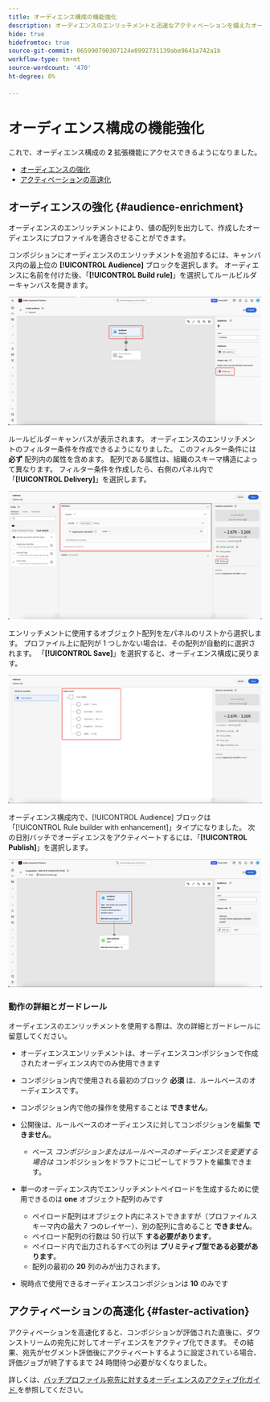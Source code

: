 ```yaml
---
title: オーディエンス構成の機能強化
description: オーディエンスのエンリッチメントと迅速なアクティベーションを備えたオーディエンスコンポジションに加えられた機能強化について説明します。
hide: true
hidefromtoc: true
source-git-commit: 065990790307124e0992731139abe9641a742a1b
workflow-type: tm+mt
source-wordcount: '470'
ht-degree: 0%

---
```



# オーディエンス構成の機能強化

これで、オーディエンス構成の **2** 拡張機能にアクセスできるようになりました。

- [オーディエンスの強化](#audience-enrichment)
- [アクティベーションの高速化](#faster-activation)

## オーディエンスの強化 {#audience-enrichment}

オーディエンスのエンリッチメントにより、値の配列を出力して、作成したオーディエンスにプロファイルを適合させることができます。

コンポジションにオーディエンスのエンリッチメントを追加するには、キャンバス内の最上位の **[!UICONTROL Audience]** ブロックを選択します。 オーディエンスに名前を付けた後、「**[!UICONTROL Build rule]**」を選択してルールビルダーキャンバスを開きます。

![&#x200B; オーディエンスブロックがハイライト表示され、「ルールを作成」ボタンも表示されています。](/help/segmentation/images/ui/composition-enhancements/select-build-rule.png)

ルールビルダーキャンバスが表示されます。 オーディエンスのエンリッチメントのフィルター条件を作成できるようになりました。 このフィルター条件には **必ず** 配列内の属性を含めます。 配列である属性は、組織のスキーマ構造によって異なります。 フィルター条件を作成したら、右側のパネル内で「**[!UICONTROL Delivery]**」を選択します。

![&#x200B; ルールビルダーキャンバスは、エンリッチメントを許可するオーディエンスの例を示しています。 「配信」ボタンもハイライト表示されます。](/help/segmentation/images/ui/composition-enhancements/view-delivery.png)

エンリッチメントに使用するオブジェクト配列を左パネルのリストから選択します。 プロファイル上に配列が 1 つしかない場合は、その配列が自動的に選択されます。 「**[!UICONTROL Save]**」を選択すると、オーディエンス構成に戻ります。

<!-- , as well as the fields you want to be used in the enrichment. -->

![&#x200B; エンリッチメントツリーのスキーマツリーが表示されます。](/help/segmentation/images/ui/composition-enhancements/view-schema-tree.png)

オーディエンス構成内で、[!UICONTROL Audience] ブロックは「[!UICONTROL Rule builder with enhancement]」タイプになりました。 次の日別バッチでオーディエンスをアクティベートするには、「**[!UICONTROL Publish]**」を選択します。

![&#x200B; オーディエンス ブロックがハイライト表示され、エンリッチメントを含むオーディエンスが追加されたことを示しています。](/help/segmentation/images/ui/composition-enhancements/rule-builder-with-enrichment.png)

### 動作の詳細とガードレール

オーディエンスのエンリッチメントを使用する際は、次の詳細とガードレールに留意してください。

- オーディエンスエンリッチメントは、オーディエンスコンポジションで作成されたオーディエンス内でのみ使用できます
- コンポジション内で使用される最初のブロック **必須** は、ルールベースのオーディエンスです。
- コンポジション内で他の操作を使用することは **できません**。
- 公開後は、ルールベースのオーディエンスに対してコンポジションを編集 **できません**。

   - ベース *コンポジションまたはルールベースのオーディエンスを変更する場合は* コンポジションをドラフトにコピーしてドラフトを編集できます。

- 単一のオーディエンス内でエンリッチメントペイロードを生成するために使用できるのは **one** オブジェクト配列のみです

   - ペイロード配列はオブジェクト内にネストできますが（プロファイルスキーマ内の最大 7 つのレイヤー）、別の配列に含めること **できません**。
   - ペイロード配列の行数は 50 行以下 **する必要があります**。
   - ペイロード内で出力されるすべての列は **プリミティブ型である必要があります**。
   - 配列の最初の **20** 列のみが出力されます。

- 現時点で使用できるオーディエンスコンポジションは **10** のみです

## アクティベーションの高速化 {#faster-activation}

アクティベーションを高速化すると、コンポジションが評価された直後に、ダウンストリームの宛先に対してオーディエンスをアクティブ化できます。 その結果、宛先がセグメント評価後にアクティベートするように設定されている場合、評価ジョブが終了するまで 24 時間待つ必要がなくなりました。

詳しくは、[&#x200B; バッチプロファイル宛先に対するオーディエンスのアクティブ化ガイド &#x200B;](/help/destinations/ui/activate-batch-profile-destinations.md#export-full-files) を参照してください。
